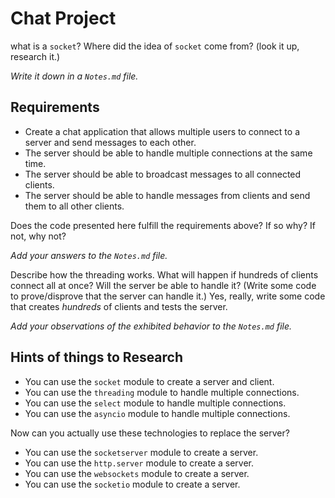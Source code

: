 # Chat Project

what is a `socket`? 
Where did the idea of `socket` come from? (look it up, research it.)

_Write it down in a `Notes.md` file._

## Requirements

- Create a chat application that allows multiple users to connect to a server and send messages to each other.
- The server should be able to handle multiple connections at the same time.
- The server should be able to broadcast messages to all connected clients.
- The server should be able to handle messages from clients and send them to all other clients.

Does the code presented here fulfill the requirements above? If so why? If not, why not?

_Add your answers to the `Notes.md` file._

Describe how the threading works. What will happen if hundreds of clients connect all at once? Will the server be able to handle it?
(Write some code to prove/disprove that the server can handle it.) Yes, really, write some code that creates _hundreds_ of clients and tests the server.

_Add your observations of the exhibited behavior to the `Notes.md` file._

## Hints of things to Research

- You can use the `socket` module to create a server and client.
- You can use the `threading` module to handle multiple connections.
- You can use the `select` module to handle multiple connections.
- You can use the `asyncio` module to handle multiple connections.

Now can you actually use these technologies to replace the server?

- You can use the `socketserver` module to create a server.
- You can use the `http.server` module to create a server.
- You can use the `websockets` module to create a server.
- You can use the `socketio` module to create a server.

